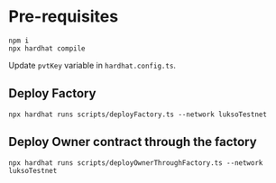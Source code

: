# Pre-requisites

```shell
npm i
npx hardhat compile
```

Update `pvtKey` variable in `hardhat.config.ts`.

## Deploy Factory

```
npx hardhat runs scripts/deployFactory.ts --network luksoTestnet
```

## Deploy Owner contract through the factory

```
npx hardhat runs scripts/deployOwnerThroughFactory.ts --network luksoTestnet
```

